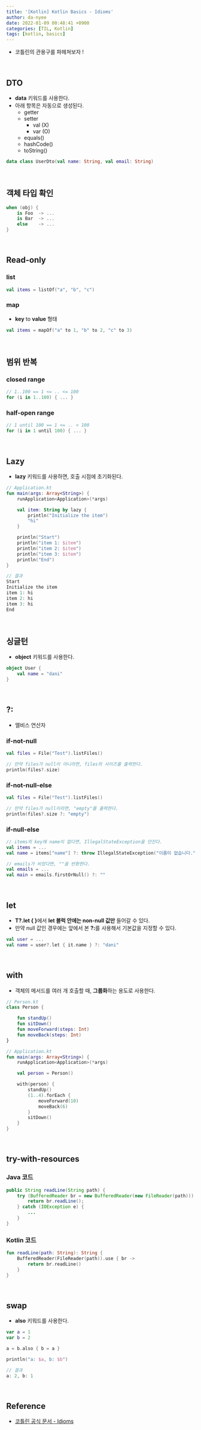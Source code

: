 ```yaml
---
title: '[Kotlin] Kotlin Basics - Idioms'
author: da-nyee
date: 2022-01-09 00:48:41 +0900
categories: [TIL, Kotlin]
tags: [kotlin, basics]
---
```


- 코틀린의 관용구를 파헤쳐보자 !

<br/>

## DTO

- <b>data</b> 키워드를 사용한다.
- 아래 항목은 자동으로 생성된다.
    - getter
    - setter
        - val (X)
        - var (O)
    - equals()
    - hashCode()
    - toString()

```kotlin
data class UserDto(val name: String, val email: String)
```

<br/>

## 객체 타입 확인

```kotlin
when (obj) {
    is Foo  -> ...
    is Bar  -> ...
    else    -> ...
}
```

<br/>

## Read-only

### list

```kotlin
val items = listOf("a", "b", "c")
```

### map

- <b>key</b> to <b>value</b> 형태

```kotlin
val items = mapOf("a" to 1, "b" to 2, "c" to 3)
```

<br/>

## 범위 반복

### closed range

```kotlin
// 1..100 == 1 <= .. <= 100
for (i in 1..100) { ... }
```

### half-open range

```kotlin
// 1 until 100 == 1 <= .. < 100
for (i in 1 until 100) { ... }
```

<br/>

## Lazy

- <b>lazy</b> 키워드를 사용하면, 호출 시점에 초기화된다.

```kotlin
// Application.kt
fun main(args: Array<String>) {
    runApplication<Application>(*args)

    val item: String by lazy {
        println("Initialize the item")
        "hi"
    }

    println("Start")
    println("item 1: $item")
    println("item 2: $item")
    println("item 3: $item")
    println("End")
}

// 결과
Start
Initialize the item
item 1: hi
item 2: hi
item 3: hi
End
```

<br/>

## 싱글턴

- <b>object</b> 키워드를 사용한다.

```kotlin
object User {
    val name = "dani"
}
```

<br/>

## ?:

- 엘비스 연산자

### if-not-null

```kotlin
val files = File("Test").listFiles()

// 만약 files가 null이 아니라면, files의 사이즈를 출력한다.
println(files?.size)
```

### if-not-null-else

```kotlin
val files = File("Test").listFiles()

// 만약 files가 null이라면, "empty"를 출력한다.
println(files?.size ?: "empty")
```

### if-null-else

```kotlin
// items의 key에 name이 없다면, IllegalStateException을 던진다.
val items = ...
val name = items["name"] ?: throw IllegalStateException("이름이 없습니다.")

// emails가 비었다면, ""을 반환한다.
val emails = ...
val main = emails.firstOrNull() ?: ""
```

<br/>

## let

- <b>T?.let { }</b>에서 <b>let 블럭 안에는 non-null 값만</b> 들어갈 수 있다.
- 만약 null 값인 경우에는 앞에서 본 <b>?:</b>를 사용해서 기본값을 지정할 수 있다.

```kotlin
val user = ...
val name = user?.let { it.name } ?: "dani"
```

<br/>

## with

- 객체의 메서드를 여러 개 호출할 때, <b>그룹화</b>하는 용도로 사용한다.

```kotlin
// Person.kt
class Person {

    fun standUp()
    fun sitDown()
    fun moveForward(steps: Int)
    fun moveBack(steps: Int)
}

// Application.kt
fun main(args: Array<String>) {
    runApplication<Application>(*args)

    val person = Person()

    with(person) {
        standUp()
        (1..4).forEach {
            moveForward(10)
            moveBack(6)
        }
        sitDown()
    }
}
```

<br/>

## try-with-resources

### Java 코드

```java
public String readLine(String path) {
    try (BufferedReader br = new BufferedReader(new FileReader(path))) {
        return br.readLine();
    } catch (IOException e) {
        ...
    }
}
```

### Kotlin 코드

```kotlin
fun readLine(path: String): String {
    BufferedReader(FileReader(path)).use { br ->
        return br.readLine()
    }
}
```

<br/>

## swap

- <b>also</b> 키워드를 사용한다.

```kotlin
var a = 1
var b = 2

a = b.also { b = a }

println("a: $a, b: $b")

// 결과
a: 2, b: 1
```

<br/>

## Reference

- [코틀린 공식 문서 - Idioms](https://kotlinlang.org/docs/idioms.html)